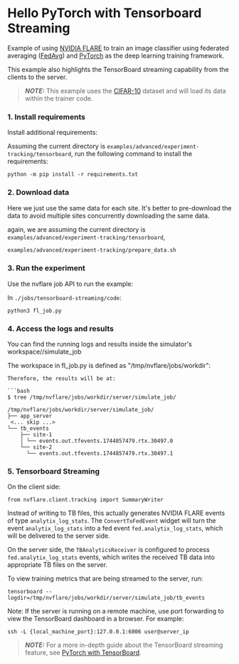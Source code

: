 # Hello PyTorch with Tensorboard Streaming

Example of using [NVIDIA FLARE](https://nvflare.readthedocs.io/en/main/index.html) to train an image classifier
using federated averaging ([FedAvg](https://arxiv.org/abs/1602.05629)) and [PyTorch](https://pytorch.org/)
as the deep learning training framework.

This example also highlights the TensorBoard streaming capability from the clients to the server.

> **_NOTE:_** This example uses the [CIFAR-10](https://www.cs.toronto.edu/~kriz/cifar.html) dataset and will load its data within the trainer code.

### 1. Install requirements 

Install additional requirements:

Assuming the current directory is `examples/advanced/experiment-tracking/tensorboard`, run the following command to install the requirements:

```
python -m pip install -r requirements.txt
```

### 2. Download data
Here we just use the same data for each site. It's better to pre-download the data to avoid multiple sites concurrently downloading the same data.

again, we are assuming the current directory is `examples/advanced/experiment-tracking/tensorboard`,

```bash
examples/advanced/experiment-tracking/prepare_data.sh
```
### 3. Run the experiment

Use the nvflare job API to run the example:

In ```./jobs/tensorboard-streaming/code```:

```
python3 fl_job.py
```


### 4. Access the logs and results

You can find the running logs and results inside the simulator's workspace/<server name>/simulate_job

The workspace in fl_job.py is defined as "/tmp/nvflare/jobs/workdir":

```
Therefore, the results will be at: 

```bash
$ tree /tmp/nvflare/jobs/workdir/server/simulate_job/

/tmp/nvflare/jobs/workdir/server/simulate_job/
├── app_server
 <... skip ...>
└── tb_events
    ├── site-1
    │ └── events.out.tfevents.1744857479.rtx.30497.0
    └── site-2
      └── events.out.tfevents.1744857479.rtx.30497.1

```


### 5. Tensorboard Streaming

On the client side:

```
from nvflare.client.tracking import SummaryWriter
```
Instead of writing to TB files, this actually generates NVIDIA FLARE events of type `analytix_log_stats`.
The `ConvertToFedEvent` widget will turn the event `analytix_log_stats` into a fed event `fed.analytix_log_stats`,
which will be delivered to the server side.

On the server side, the `TBAnalyticsReceiver` is configured to process `fed.analytix_log_stats` events,
which writes the received TB data into appropriate TB files on the server.

To view training metrics that are being streamed to the server, run:


```
tensorboard --logdir=/tmp/nvflare/jobs/workdir/server/simulate_job/tb_events
```

Note: If the server is running on a remote machine, use port forwarding to view the TensorBoard dashboard in a browser.
For example:

```
ssh -L {local_machine_port}:127.0.0.1:6006 user@server_ip
```

> **_NOTE:_** For a more in-depth guide about the TensorBoard streaming feature, see [PyTorch with TensorBoard](https://nvflare.readthedocs.io/en/main/examples/tensorboard_streaming.html).
